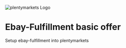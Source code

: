 ![plentymarkets Logo](http://www.plentymarkets.eu/layout/pm/images/logo/plentymarkets-logo.jpg)

# Ebay-Fulfillment basic offer

Setup ebay-fulfillment into plentymarkets
